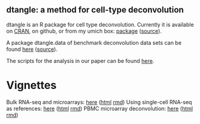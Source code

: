 ## dtangle: a method for cell-type deconvolution

dtangle is an R package for cell type deconvolution. Currently it is available on [CRAN](https://cran.r-project.org/package=dtangle), on github, or from my umich box: [package](https://umich.box.com/v/dtanglepkg) ([source](https://umich.box.com/v/dtangle)).

A package dtangle.data of benchmark deconvolution data sets can be found [here](https://umich.box.com/v/dtangledatapkg) ([source](https://umich.box.com/v/dtangledata)).

The scripts for the analysis in our paper can be found [here](https://umich.box.com/v/dtangleanalysis).

# Vignettes

Bulk RNA-seq and microarrays: [here](vign/basic-deconvolution.md) ([html](vign/basic-deconvolution.html) [rmd](https://github.com/gjhunt/dtangle/blob/master/vign/basic-deconvolution.Rmd))
Using single-cell RNA-seq as references: [here](vign/sc_vignette.md) ([html](https://github.com/gjhunt/dtangle/blob/master/vign/sc_vignette.html) [rmd](https://github.com/gjhunt/dtangle/blob/master/vign/sc_vignette.Rmd))
PBMC microarray deconvolution: [here](vign/blood.md) ([html](https://github.com/gjhunt/dtangle/blob/master/vign/blood.html) [rmd](https://github.com/gjhunt/dtangle/blob/master/vign/blood.Rmd))

